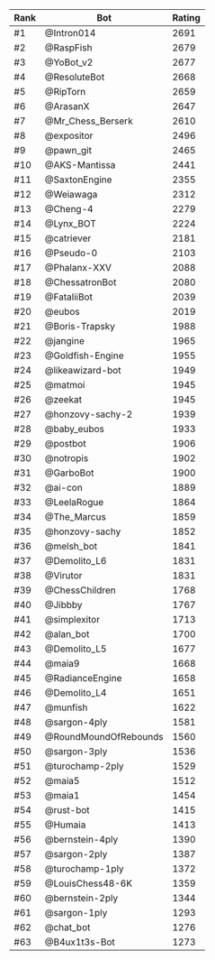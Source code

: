 Rank|Bot|Rating
---|---|---
#1|@Intron014|2691
#2|@RaspFish|2679
#3|@YoBot_v2|2677
#4|@ResoluteBot|2668
#5|@RipTorn|2659
#6|@ArasanX|2647
#7|@Mr_Chess_Berserk|2610
#8|@expositor|2496
#9|@pawn_git|2465
#10|@AKS-Mantissa|2441
#11|@SaxtonEngine|2355
#12|@Weiawaga|2312
#13|@Cheng-4|2279
#14|@Lynx_BOT|2224
#15|@catriever|2181
#16|@Pseudo-0|2103
#17|@Phalanx-XXV|2088
#18|@ChessatronBot|2080
#19|@FataliiBot|2039
#20|@eubos|2019
#21|@Boris-Trapsky|1988
#22|@jangine|1965
#23|@Goldfish-Engine|1955
#24|@likeawizard-bot|1949
#25|@matmoi|1945
#26|@zeekat|1945
#27|@honzovy-sachy-2|1939
#28|@baby_eubos|1933
#29|@postbot|1906
#30|@notropis|1902
#31|@GarboBot|1900
#32|@ai-con|1889
#33|@LeelaRogue|1864
#34|@The_Marcus|1859
#35|@honzovy-sachy|1852
#36|@melsh_bot|1841
#37|@Demolito_L6|1831
#38|@Virutor|1831
#39|@ChessChildren|1768
#40|@Jibbby|1767
#41|@simplexitor|1713
#42|@alan_bot|1700
#43|@Demolito_L5|1677
#44|@maia9|1668
#45|@RadianceEngine|1658
#46|@Demolito_L4|1651
#47|@munfish|1622
#48|@sargon-4ply|1581
#49|@RoundMoundOfRebounds|1560
#50|@sargon-3ply|1536
#51|@turochamp-2ply|1529
#52|@maia5|1512
#53|@maia1|1454
#54|@rust-bot|1415
#55|@Humaia|1413
#56|@bernstein-4ply|1390
#57|@sargon-2ply|1387
#58|@turochamp-1ply|1372
#59|@LouisChess48-6K|1359
#60|@bernstein-2ply|1344
#61|@sargon-1ply|1293
#62|@chat_bot|1276
#63|@B4ux1t3s-Bot|1273
